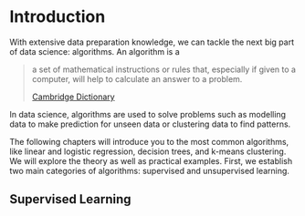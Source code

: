 # Introduction

With extensive data preparation knowledge, we can tackle the next
big part of data science: algorithms. An algorithm is a

> a set of mathematical instructions or rules that, especially if given to a
> computer, will help to calculate an answer to a problem.
> 
> [Cambridge Dictionary](https://dictionary.cambridge.org/de/worterbuch/englisch/algorithm)

In data science, algorithms are used to solve problems such as modelling data 
to make prediction for unseen data or clustering data to find patterns.

The following chapters will introduce you to the most common algorithms, like 
linear and logistic regression, decision trees, and k-means clustering. We will
explore the theory as well as practical examples.
First, we establish two main categories of algorithms: supervised and 
unsupervised learning.

## Supervised Learning

